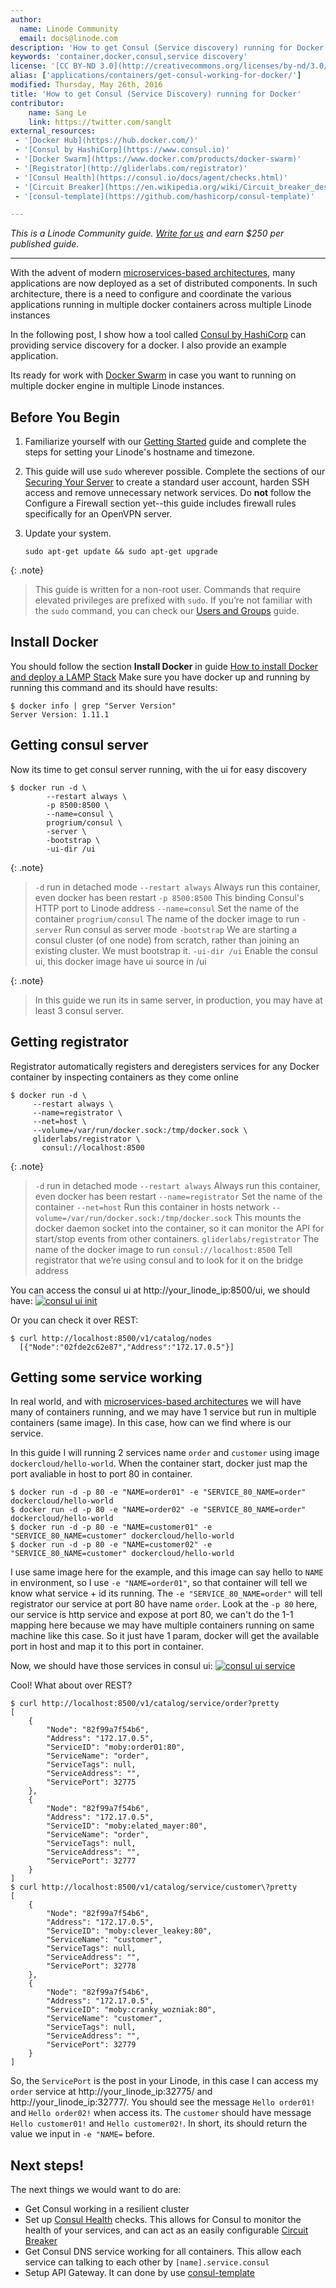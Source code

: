 ```yaml
---
author:
  name: Linode Community
  email: docs@linode.com
description: 'How to get Consul (Service discovery) running for Docker.'
keywords: 'container,docker,consul,service discovery'
license: '[CC BY-ND 3.0](http://creativecommons.org/licenses/by-nd/3.0/us/)'
alias: ['applications/containers/get-consul-working-for-docker/']
modified: Thursday, May 26th, 2016
title: 'How to get Consul (Service Discovery) running for Docker'
contributor:
    name: Sang Le
    link: https://twitter.com/sanglt
external_resources:
 - '[Docker Hub](https://hub.docker.com/)'
 - '[Consul by HashiCorp](https://www.consul.io)'
 - '[Docker Swarm](https://www.docker.com/products/docker-swarm)'
 - '[Registrator](http://gliderlabs.com/registrator)'
 - '[Consul Health](https://consul.io/docs/agent/checks.html)'
 - '[Circuit Breaker](https://en.wikipedia.org/wiki/Circuit_breaker_design_pattern)'
 - '[consul-template](https://github.com/hashicorp/consul-template)'

---
```


*This is a Linode Community guide. [Write for us](/docs/contribute) and earn $250 per published guide.*

<hr>

With the advent of modern [microservices-based architectures](https://medium.com/aws-activate-startup-blog/using-containers-to-build-a-microservices-architecture-6e1b8bacb7d1), many applications are now deployed as a set of distributed components. In such architecture, there is a need to configure and coordinate the various applications running in multiple docker containers across multiple Linode instances

In the following post, I show how a tool called [Consul by HashiCorp](https://www.consul.io) can providing service discovery for a docker. I also provide an example application.

Its ready for work with [Docker Swarm](https://www.docker.com/products/docker-swarm) in case you want to running on multiple docker engine in multiple Linode instances.


## Before You Begin

1.  Familiarize yourself with our [Getting Started](/docs/getting-started) guide and complete the steps for setting your Linode's hostname and timezone.

2.  This guide will use `sudo` wherever possible. Complete the sections of our [Securing Your Server](/docs/security/securing-your-server) to create a standard user account, harden SSH access and remove unnecessary network services. Do **not** follow the Configure a Firewall section yet--this guide includes firewall rules specifically for an OpenVPN server.

3.  Update your system.

        sudo apt-get update && sudo apt-get upgrade

{: .note}
>
>This guide is written for a non-root user. Commands that require elevated privileges are prefixed with `sudo`. If you’re not familiar with the `sudo` command, you can check our [Users and Groups](/docs/tools-reference/linux-users-and-groups) guide.


## Install Docker
You should follow the section **Install Docker** in guide [How to install Docker and deploy a LAMP Stack](/docs/applications/containers/how-to-install-docker-and-deploy-a-lamp-stack/)
Make sure you have docker up and running by running this command and its should have results:

    $ docker info | grep "Server Version"
    Server Version: 1.11.1

## Getting consul server
Now its time to get consul server running, with the ui for easy discovery

    $ docker run -d \
            --restart always \
            -p 8500:8500 \
            --name=consul \
            progrium/consul \
            -server \
            -bootstrap \
            -ui-dir /ui

{: .note}
>
>`-d` run in detached mode
>`--restart always` Always run this container, even docker has been restart
>`-p 8500:8500` This binding Consul's HTTP port to Linode address
>`--name=consul` Set the name of the container
>`progrium/consul` The name of the docker image to run
>`-server` Run consul as server mode
>`-bootstrap` We are starting a consul cluster (of one node) from scratch, rather than joining an existing cluster. We must bootstrap it.
>`-ui-dir /ui` Enable the consul ui, this docker image have ui source in /ui
   
{: .note}
>In this guide we run its in same server, in production, you may have at least 3 consul server.

## Getting registrator
Registrator automatically registers and deregisters services for any Docker container by inspecting containers as they come online

    $ docker run -d \
         --restart always \
         --name=registrator \
         --net=host \
         --volume=/var/run/docker.sock:/tmp/docker.sock \
         gliderlabs/registrator \
           consul://localhost:8500

{: .note}
>
>`-d` run in detached mode
>`--restart always` Always run this container, even docker has been restart
>`--name=registrator` Set the name of the container
>`--net=host` Run this container in hosts network
>`--volume=/var/run/docker.sock:/tmp/docker.sock` This mounts the docker daemon socket into the container, so it can monitor the API for start/stop events from other containers.
>`gliderlabs/registrator` The name of the docker image to run
>`consul://localhost:8500` Tell registrator that we’re using consul and to look for it on the bridge address


You can access the consul ui at http://your_linode_ip:8500/ui, we should have:
[![consul ui init](/docs/assets/1769-consul-ui-init_small.png)](/docs/assets/1769-consul-ui-init.png)

Or you can check it over REST:

    $ curl http://localhost:8500/v1/catalog/nodes
      [{"Node":"02fde2c62e87","Address":"172.17.0.5"}]

## Getting some service working
In real world, and with [microservices-based architectures](https://medium.com/aws-activate-startup-blog/using-containers-to-build-a-microservices-architecture-6e1b8bacb7d1) we will have many of containers running, and we may have 1 service but run in multiple containers (same image).
In this case, how can we find where is our service.

In this guide I will running 2 services name `order` and `customer` using image `dockercloud/hello-world`. When the container start, docker just map the port avaliable in host to port 80 in container.

    $ docker run -d -p 80 -e "NAME=order01" -e "SERVICE_80_NAME=order" dockercloud/hello-world
    $ docker run -d -p 80 -e "NAME=order02" -e "SERVICE_80_NAME=order" dockercloud/hello-world
    $ docker run -d -p 80 -e "NAME=customer01" -e "SERVICE_80_NAME=customer" dockercloud/hello-world
    $ docker run -d -p 80 -e "NAME=customer02" -e "SERVICE_80_NAME=customer" dockercloud/hello-world
    
I use same image here for the example, and this image can say hello to `NAME` in environment, so I use `-e "NAME=order01"`, so that container will tell we know what service + id its running. The `-e "SERVICE_80_NAME=order"` will tell registrator our service at port 80 have name `order`.
Look at the `-p 80` here, our service is http service and expose at port 80, we can't do the 1-1 mapping here because we may have multiple containers running on same machine like this case. So it just have 1 param, docker will get the available port in host and map it to this port in container.

Now, we should have those services in consul ui:
[![consul ui service](/docs/assets/1770-consul-ui-services_small.png)](/docs/assets/1770-consul-ui-services.png)

Cool! What about over REST?

    $ curl http://localhost:8500/v1/catalog/service/order?pretty
    [
        {
            "Node": "82f99a7f54b6",
            "Address": "172.17.0.5",
            "ServiceID": "moby:order01:80",
            "ServiceName": "order",
            "ServiceTags": null,
            "ServiceAddress": "",
            "ServicePort": 32775
        },
        {
            "Node": "82f99a7f54b6",
            "Address": "172.17.0.5",
            "ServiceID": "moby:elated_mayer:80",
            "ServiceName": "order",
            "ServiceTags": null,
            "ServiceAddress": "",
            "ServicePort": 32777
        }
    ]
    $ curl http://localhost:8500/v1/catalog/service/customer\?pretty
    [
        {
            "Node": "82f99a7f54b6",
            "Address": "172.17.0.5",
            "ServiceID": "moby:clever_leakey:80",
            "ServiceName": "customer",
            "ServiceTags": null,
            "ServiceAddress": "",
            "ServicePort": 32778
        },
        {
            "Node": "82f99a7f54b6",
            "Address": "172.17.0.5",
            "ServiceID": "moby:cranky_wozniak:80",
            "ServiceName": "customer",
            "ServiceTags": null,
            "ServiceAddress": "",
            "ServicePort": 32779
        }
    ]
    
So, the `ServicePort` is the post in your Linode, in this case I can access my `order` service at http://your_linode_ip:32775/ and http://your_linode_ip:32777/. You should see the message `Hello order01!` and `Hello order02!` when access its.
The `customer` should have message `Hello customer01!` and `Hello customer02!`. In short, its should return the value we input in `-e "NAME=` before.

## Next steps!
The next things we would want to do are:

- Get Consul working in a resilient cluster
- Set up [Consul Health](https://consul.io/docs/agent/checks.html) checks. This allows for Consul to monitor the health of your services, and can act as an easily configurable [Circuit Breaker](https://en.wikipedia.org/wiki/Circuit_breaker_design_pattern)
- Get Consul DNS service working for all containers. This allow each service can talking to each other by `[name].service.consul`
- Setup API Gateway. It can done by use [consul-template](https://github.com/hashicorp/consul-template)